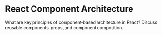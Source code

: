 # React Component Architecture

What are key principles of component-based architecture in React? Discuss reusable components, props, and component composition.